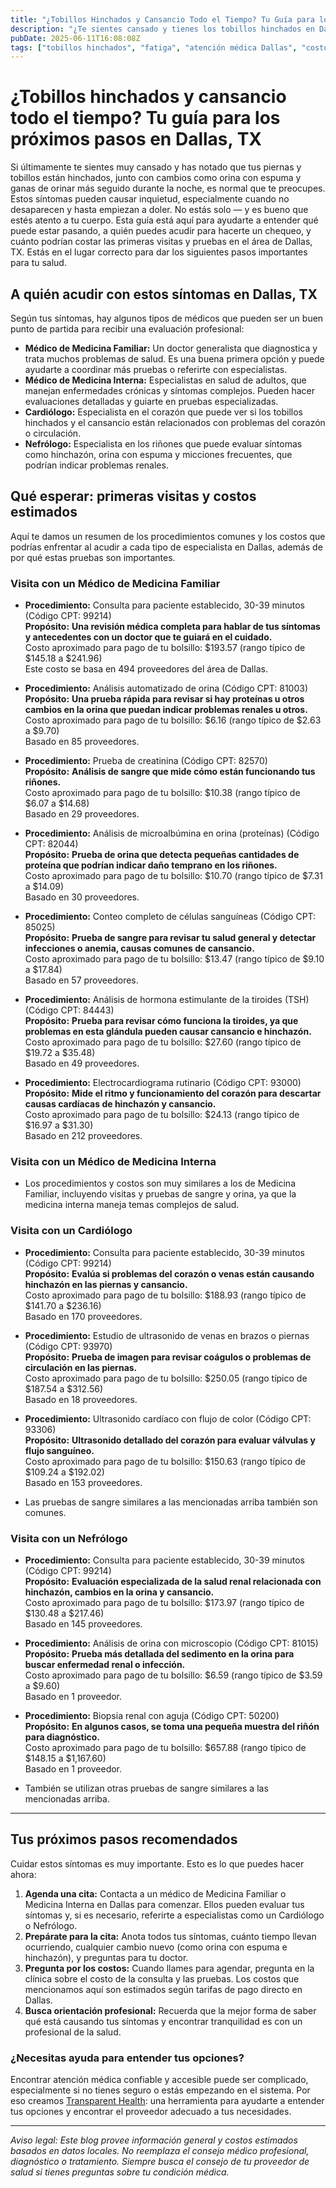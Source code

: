 ```yaml
---
title: "¿Tobillos Hinchados y Cansancio Todo el Tiempo? Tu Guía para los Próximos Pasos en Dallas, TX"
description: "¿Te sientes cansado y tienes los tobillos hinchados en Dallas, TX? Aprende a quién acudir, qué esperar y los costos estimados para consultas y pruebas iniciales."
pubDate: 2025-06-11T16:08:08Z
tags: ["tobillos hinchados", "fatiga", "atención médica Dallas", "costos médicos", "síntomas renales", "cardiología", "nefrología", "medicina interna", "medicina familiar"]
---
```


# ¿Tobillos hinchados y cansancio todo el tiempo? Tu guía para los próximos pasos en Dallas, TX

Si últimamente te sientes muy cansado y has notado que tus piernas y tobillos están hinchados, junto con cambios como orina con espuma y ganas de orinar más seguido durante la noche, es normal que te preocupes. Estos síntomas pueden causar inquietud, especialmente cuando no desaparecen y hasta empiezan a doler. No estás solo — y es bueno que estés atento a tu cuerpo. Esta guía está aquí para ayudarte a entender qué puede estar pasando, a quién puedes acudir para hacerte un chequeo, y cuánto podrían costar las primeras visitas y pruebas en el área de Dallas, TX. Estás en el lugar correcto para dar los siguientes pasos importantes para tu salud.

## A quién acudir con estos síntomas en Dallas, TX

Según tus síntomas, hay algunos tipos de médicos que pueden ser un buen punto de partida para recibir una evaluación profesional:

- **Médico de Medicina Familiar:** Un doctor generalista que diagnostica y trata muchos problemas de salud. Es una buena primera opción y puede ayudarte a coordinar más pruebas o referirte con especialistas.
- **Médico de Medicina Interna:** Especialistas en salud de adultos, que manejan enfermedades crónicas y síntomas complejos. Pueden hacer evaluaciones detalladas y guiarte en pruebas especializadas.
- **Cardiólogo:** Especialista en el corazón que puede ver si los tobillos hinchados y el cansancio están relacionados con problemas del corazón o circulación.
- **Nefrólogo:** Especialista en los riñones que puede evaluar síntomas como hinchazón, orina con espuma y micciones frecuentes, que podrían indicar problemas renales.

## Qué esperar: primeras visitas y costos estimados

Aquí te damos un resumen de los procedimientos comunes y los costos que podrías enfrentar al acudir a cada tipo de especialista en Dallas, además de por qué estas pruebas son importantes.

### Visita con un Médico de Medicina Familiar

- **Procedimiento:** Consulta para paciente establecido, 30-39 minutos (Código CPT: 99214)  
  **Propósito:** **Una revisión médica completa para hablar de tus síntomas y antecedentes con un doctor que te guiará en el cuidado.**  
  Costo aproximado para pago de tu bolsillo: $193.57 (rango típico de $145.18 a $241.96)  
  Este costo se basa en 494 proveedores del área de Dallas.

- **Procedimiento:** Análisis automatizado de orina (Código CPT: 81003)  
  **Propósito:** **Una prueba rápida para revisar si hay proteínas u otros cambios en la orina que puedan indicar problemas renales u otros.**  
  Costo aproximado para pago de tu bolsillo: $6.16 (rango típico de $2.63 a $9.70)  
  Basado en 85 proveedores.

- **Procedimiento:** Prueba de creatinina (Código CPT: 82570)  
  **Propósito:** **Análisis de sangre que mide cómo están funcionando tus riñones.**  
  Costo aproximado para pago de tu bolsillo: $10.38 (rango típico de $6.07 a $14.68)  
  Basado en 29 proveedores.

- **Procedimiento:** Análisis de microalbúmina en orina (proteínas) (Código CPT: 82044)  
  **Propósito:** **Prueba de orina que detecta pequeñas cantidades de proteína que podrían indicar daño temprano en los riñones.**  
  Costo aproximado para pago de tu bolsillo: $10.70 (rango típico de $7.31 a $14.09)  
  Basado en 30 proveedores.

- **Procedimiento:** Conteo completo de células sanguíneas (Código CPT: 85025)  
  **Propósito:** **Prueba de sangre para revisar tu salud general y detectar infecciones o anemia, causas comunes de cansancio.**  
  Costo aproximado para pago de tu bolsillo: $13.47 (rango típico de $9.10 a $17.84)  
  Basado en 57 proveedores.

- **Procedimiento:** Análisis de hormona estimulante de la tiroides (TSH) (Código CPT: 84443)  
  **Propósito:** **Prueba para revisar cómo funciona la tiroides, ya que problemas en esta glándula pueden causar cansancio e hinchazón.**  
  Costo aproximado para pago de tu bolsillo: $27.60 (rango típico de $19.72 a $35.48)  
  Basado en 49 proveedores.

- **Procedimiento:** Electrocardiograma rutinario (Código CPT: 93000)  
  **Propósito:** **Mide el ritmo y funcionamiento del corazón para descartar causas cardíacas de hinchazón y cansancio.**  
  Costo aproximado para pago de tu bolsillo: $24.13 (rango típico de $16.97 a $31.30)  
  Basado en 212 proveedores.

### Visita con un Médico de Medicina Interna

- Los procedimientos y costos son muy similares a los de Medicina Familiar, incluyendo visitas y pruebas de sangre y orina, ya que la medicina interna maneja temas complejos de salud.

### Visita con un Cardiólogo

- **Procedimiento:** Consulta para paciente establecido, 30-39 minutos (Código CPT: 99214)  
  **Propósito:** **Evalúa si problemas del corazón o venas están causando hinchazón en las piernas y cansancio.**  
  Costo aproximado para pago de tu bolsillo: $188.93 (rango típico de $141.70 a $236.16)  
  Basado en 170 proveedores.

- **Procedimiento:** Estudio de ultrasonido de venas en brazos o piernas (Código CPT: 93970)  
  **Propósito:** **Prueba de imagen para revisar coágulos o problemas de circulación en las piernas.**  
  Costo aproximado para pago de tu bolsillo: $250.05 (rango típico de $187.54 a $312.56)  
  Basado en 18 proveedores.

- **Procedimiento:** Ultrasonido cardíaco con flujo de color (Código CPT: 93306)  
  **Propósito:** **Ultrasonido detallado del corazón para evaluar válvulas y flujo sanguíneo.**  
  Costo aproximado para pago de tu bolsillo: $150.63 (rango típico de $109.24 a $192.02)  
  Basado en 153 proveedores.

- Las pruebas de sangre similares a las mencionadas arriba también son comunes.

### Visita con un Nefrólogo

- **Procedimiento:** Consulta para paciente establecido, 30-39 minutos (Código CPT: 99214)  
  **Propósito:** **Evaluación especializada de la salud renal relacionada con hinchazón, cambios en la orina y cansancio.**  
  Costo aproximado para pago de tu bolsillo: $173.97 (rango típico de $130.48 a $217.46)  
  Basado en 145 proveedores.

- **Procedimiento:** Análisis de orina con microscopio (Código CPT: 81015)  
  **Propósito:** **Prueba más detallada del sedimento en la orina para buscar enfermedad renal o infección.**  
  Costo aproximado para pago de tu bolsillo: $6.59 (rango típico de $3.59 a $9.60)  
  Basado en 1 proveedor.

- **Procedimiento:** Biopsia renal con aguja (Código CPT: 50200)  
  **Propósito:** **En algunos casos, se toma una pequeña muestra del riñón para diagnóstico.**  
  Costo aproximado para pago de tu bolsillo: $657.88 (rango típico de $148.15 a $1,167.60)  
  Basado en 1 proveedor.

- También se utilizan otras pruebas de sangre similares a las mencionadas arriba.

---

## Tus próximos pasos recomendados

Cuidar estos síntomas es muy importante. Esto es lo que puedes hacer ahora:

1. **Agenda una cita:** Contacta a un médico de Medicina Familiar o Medicina Interna en Dallas para comenzar. Ellos pueden evaluar tus síntomas y, si es necesario, referirte a especialistas como un Cardiólogo o Nefrólogo.  
2. **Prepárate para la cita:** Anota todos tus síntomas, cuánto tiempo llevan ocurriendo, cualquier cambio nuevo (como orina con espuma e hinchazón), y preguntas para tu doctor.  
3. **Pregunta por los costos:** Cuando llames para agendar, pregunta en la clínica sobre el costo de la consulta y las pruebas. Los costos que mencionamos aquí son estimados según tarifas de pago directo en Dallas.  
4. **Busca orientación profesional:** Recuerda que la mejor forma de saber qué está causando tus síntomas y encontrar tranquilidad es con un profesional de la salud.

### ¿Necesitas ayuda para entender tus opciones?

Encontrar atención médica confiable y accesible puede ser complicado, especialmente si no tienes seguro o estás empezando en el sistema. Por eso creamos [Transparent Health](https://transparenthealth.ai): una herramienta para ayudarte a entender tus opciones y encontrar el proveedor adecuado a tus necesidades.

---

*Aviso legal: Este blog provee información general y costos estimados basados en datos locales. No reemplaza el consejo médico profesional, diagnóstico o tratamiento. Siempre busca el consejo de tu proveedor de salud si tienes preguntas sobre tu condición médica.*